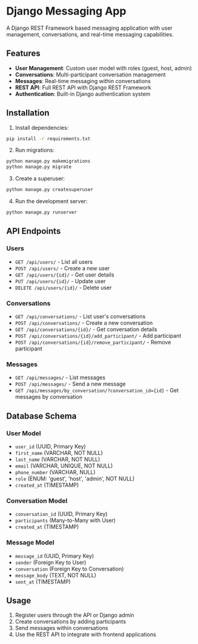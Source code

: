 # Django Messaging App

A Django REST Framework based messaging application with user management, conversations, and real-time messaging capabilities.

## Features

- **User Management**: Custom user model with roles (guest, host, admin)
- **Conversations**: Multi-participant conversation management
- **Messages**: Real-time messaging within conversations
- **REST API**: Full REST API with Django REST Framework
- **Authentication**: Built-in Django authentication system

## Installation

1. Install dependencies:
```bash
pip install -r requirements.txt
```

2. Run migrations:
```bash
python manage.py makemigrations
python manage.py migrate
```

3. Create a superuser:
```bash
python manage.py createsuperuser
```

4. Run the development server:
```bash
python manage.py runserver
```

## API Endpoints

### Users
- `GET /api/users/` - List all users
- `POST /api/users/` - Create a new user
- `GET /api/users/{id}/` - Get user details
- `PUT /api/users/{id}/` - Update user
- `DELETE /api/users/{id}/` - Delete user

### Conversations
- `GET /api/conversations/` - List user's conversations
- `POST /api/conversations/` - Create a new conversation
- `GET /api/conversations/{id}/` - Get conversation details
- `POST /api/conversations/{id}/add_participant/` - Add participant
- `POST /api/conversations/{id}/remove_participant/` - Remove participant

### Messages
- `GET /api/messages/` - List messages
- `POST /api/messages/` - Send a new message
- `GET /api/messages/by_conversation/?conversation_id={id}` - Get messages by conversation

## Database Schema

### User Model
- `user_id` (UUID, Primary Key)
- `first_name` (VARCHAR, NOT NULL)
- `last_name` (VARCHAR, NOT NULL)
- `email` (VARCHAR, UNIQUE, NOT NULL)
- `phone_number` (VARCHAR, NULL)
- `role` (ENUM: 'guest', 'host', 'admin', NOT NULL)
- `created_at` (TIMESTAMP)

### Conversation Model
- `conversation_id` (UUID, Primary Key)
- `participants` (Many-to-Many with User)
- `created_at` (TIMESTAMP)

### Message Model
- `message_id` (UUID, Primary Key)
- `sender` (Foreign Key to User)
- `conversation` (Foreign Key to Conversation)
- `message_body` (TEXT, NOT NULL)
- `sent_at` (TIMESTAMP)

## Usage

1. Register users through the API or Django admin
2. Create conversations by adding participants
3. Send messages within conversations
4. Use the REST API to integrate with frontend applications
